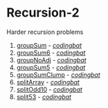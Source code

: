 # Recursion-2

Harder recursion problems

1. [groupSum](https://github.com/liampuk/code-practice/blob/master/codingbat/recursion-2/groupSum.md) - _[codingbat](http://codingbat.com/prob/p145416)_
2. [groupSum6](https://github.com/liampuk/code-practice/blob/master/codingbat/recursion-2/groupSum6.md) - _[codingbat](http://codingbat.com/prob/p199368)_
3. [groupNoAdj](https://github.com/liampuk/code-practice/blob/master/codingbat/recursion-2/groupNoAdj.md) - _[codingbat](http://codingbat.com/prob/p169605)_
4. [groupSum5](https://github.com/liampuk/code-practice/blob/master/codingbat/recursion-2/groupSum5.md) - _[codingbat](http://codingbat.com/prob/p138907)_
5. [groupSumClump](https://github.com/liampuk/code-practice/blob/master/codingbat/recursion-2/groupSumClump.md) - _[codingbat](http://codingbat.com/prob/p105136)_
6. [splitArray](https://github.com/liampuk/code-practice/blob/master/codingbat/recursion-2/splitArray.md) - _[codingbat](http://codingbat.com/prob/p185204)_
7. [splitOdd10](https://github.com/liampuk/code-practice/blob/master/codingbat/recursion-2/splitOdd10.md) - _[codingbat](http://codingbat.com/prob/p171660)_
8. [split53](https://github.com/liampuk/code-practice/blob/master/codingbat/recursion-2/split53.md) - _[codingbat](http://codingbat.com/prob/p168295)_